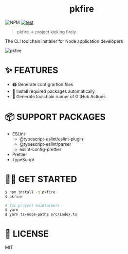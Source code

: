   <h1 align="center">pkfire</h1>

![NPM](https://img.shields.io/npm/l/pkfire?style=flat-square)
[![test](https://github.com/node-jeneralize/pkfire/actions/workflows/jest.yaml/badge.svg)](https://github.com/node-jeneralize/pkfire/actions/workflows/jest.yaml)

> pkfire -> project kicking firely

The CLI toolchain installer for Node application developers

![pkfire](https://user-images.githubusercontent.com/40014236/169387347-02a5bf2f-006c-4d2e-b9e5-06ffc8415448.gif)

# ✨ FEATURES 

- 🖨️ Generate configrartion files
- 💼 Install required packages automatically
- 👷 Generate toolchain runner of GitHub Actions

# 📦️ SUPPORT PACKAGES

- ESLint
  - @typescript-eslint/eslint-plugin
  - @typescript-eslint/parser
  - eslint-config-prettier
- Prettier
- TypeScript


# 🧑‍💻 GET STARTED

```bash
$ npm install -g pkfire
$ pkfire
```

```bash
# for project maintainers
$ yarn
$ yarn ts-node-paths src/index.ts
```

# 📄 LICENSE

MIT
